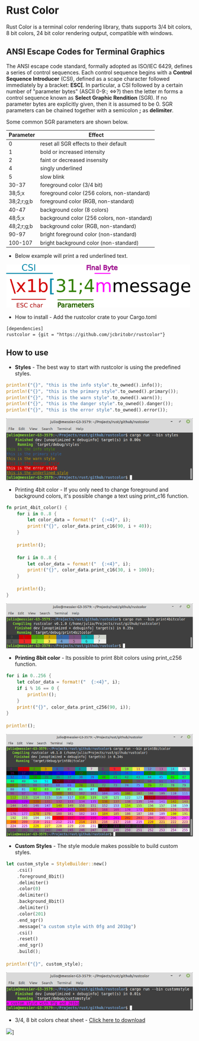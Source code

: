  # Rust Color
Rust Color is a terminal color rendering library,
thats supports 3/4 bit colors, 8 bit colors, 24 bit color
rendering output, compatible with windows.

## ANSI Escape Codes for Terminal Graphics
The ANSI escape code standard, formally adopted as ISO/IEC 6429, defines a series of control sequences.
Each control sequence begins with a **Control Sequence Introducer** (CSI), defined as a scape character
followed immediately by a bracket: **ESC[**. In particular, a CSI followed by a certain number of "parameter bytes"
(ASCII 0-9:; <=>?) then the letter m forms a control sequence known as **Select Graphic Rendition** (SGR). If no
parameter bytes are explicitly given, then it is assumed to be 0. SGR parameters can be chained together with a semicolon **;**
as **delimiter**.

Some common SGR parameters are shown below.

|Parameter | Effect|
|- | -|
|0 | reset all SGR effects to their default|
|1 | bold or increased intensity|
|2 | faint or decreased insensity|
|4 | singly underlined|
|5 | slow blink|
|30-37 | foreground color (3/4 bit)|
|38;5;x | foreground color (256 colors, non-standard)|
|38;2;r;g;b | foreground color (RGB, non-standard)|
|40-47 | background color (8 colors)|
|48;5;x | background color (256 colors, non-standard)|
|48;2;r;g;b | background color (RGB, non-standard)|
|90-97 | bright foreground color (non-standard)|
|100-107 | bright background color (non-standard)|



* Below example will print a red underlined text.

![sgi](thumbs/asciimessage.png)


* How to install - Add the rustcolor crate to your Cargo.toml 


```
[dependencies]
rustcolor = {git = "https://github.com/jcbritobr/rustcolor"}
```
## How to use
* **Styles** - The best way to start with rustcolor is using the predefined styles.
```rust
println!("{}", "this is the info style".to_owned().info());
println!("{}", "this is the primary style".to_owned().primary());
println!("{}", "this is the warn style".to_owned().warn());
println!("{}", "this is the danger style".to_owned().danger());
println!("{}", "this is the error style".to_owned().error());
```
![styles](thumbs/styles.png)

* Printing 4bit color - If you only need to change foreground and background colors, it's possible change a text using print_c16 function.
```rust
fn print_4bit_color() {
    for i in 0..8 {
        let color_data = format!("  {:<4}", i);
        print!("{}", color_data.print_c16(90, i + 40));
    }

    println!();

    for i in 0..8 {
        let color_data = format!("  {:<4}", i);
        print!("{}", color_data.print_c16(30, i + 100));
    }

    println!();
}
```
![color4bit](thumbs/color4bit.png)

* **Printing 8bit color** - Its possible to print 8bit colors using print_c256 function.
```rust
for i in 0..256 {
    let color_data = format!("  {:<4}", i);
    if i % 16 == 0 {
        println!();
    }
    print!("{}", color_data.print_c256(90, i));
}

println!();
```
![color8bit](thumbs/color8bit.png)

* **Custom Styles** - The style module makes possible to build custom styles.
```rust
let custom_style = StyleBuilder::new()
    .csi()
    .foreground_8bit()
    .delimiter()
    .color(0)
    .delimiter()
    .background_8bit()
    .delimiter()
    .color(201)
    .end_sgr()
    .message("a custom style with 0fg and 201bg")
    .csi()
    .reset()
    .end_sgr()
    .build();

println!("{}", custom_style);
```
![custom style](thumbs/custom_style.png)

* 3/4, 8 bit colors cheat sheet - [Click here to download](thumbs/xterm_256color_chart.svg)

<image src="thumbs/xterm_256color_chart.svg" width="750" />]

